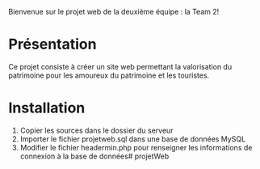 Bienvenue sur le projet web de la deuxième équipe : la Team 2!

# Présentation
Ce projet consiste à créer un site web permettant la valorisation du patrimoine pour les amoureux du patrimoine et les touristes.

# Installation
1. Copier les sources dans le dossier du serveur
2. Importer le fichier projetweb.sql dans une base de données MySQL
3. Modifier le fichier headermin.php pour renseigner les informations de connexion à la base de données# projetWeb